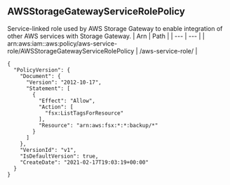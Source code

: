 
## AWSStorageGatewayServiceRolePolicy
Service-linked role used by AWS Storage Gateway to enable integration of other AWS services with Storage Gateway.
| Arn | Path |
| --- | --- |
| arn:aws:iam::aws:policy/aws-service-role/AWSStorageGatewayServiceRolePolicy | /aws-service-role/ |
```
{
  "PolicyVersion": {
    "Document": {
      "Version": "2012-10-17",
      "Statement": [
        {
          "Effect": "Allow",
          "Action": [
            "fsx:ListTagsForResource"
          ],
          "Resource": "arn:aws:fsx:*:*:backup/*"
        }
      ]
    },
    "VersionId": "v1",
    "IsDefaultVersion": true,
    "CreateDate": "2021-02-17T19:03:19+00:00"
  }
}
```
